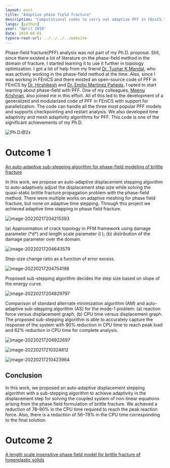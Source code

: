```yaml
---
layout: post
title: "Adaptive phase field fracture"
description: "Computational codes to carry out adaptive PFF in FEniCS."
langs: [python]
year: "April 2019"
date: 2019-04-01
typora-root-url: ../../../../website
---
```


Phase-field fracture(PFF) analysis was not part of my Ph.D. proposal. Still, since there existed a lot of literature on the phase-field method in the domain of fracture, I started learning it to use it further in topology optimization. I got a lot of help from my friend [Dr. Tushar K Mandal](tusharmandal.com), who was actively working in the phase-field method at the time. Also, since I was working in FEniCS and there existed an open-source code of PFF in FEniCS by [Dr. Hirshikesh](https://scholar.google.co.in/citations?user=2-tIkOcAAAAJ&hl=en) and [Dr. Emilio Martínez Pañeda](https://scholar.google.co.in/citations?user=DDVhQIcAAAAJ&hl=en), I opted to start learning about phase-field with PFF. One of my colleagues, [Meenu Krishnan](https://www.researchgate.net/profile/Meenu-Krishnan), also joined me in this effort. All of this led to the development of a generalized and modularized code of PFF in FEniCS with support for parallelization. The code can handle all the three most popular PFF models and supports checkpointing and restart analysis. We also developed time adaptivity and mesh adaptivity algorithms for PFF. This code is one of the significant achievements of my Ph.D.

![Ph.D.@2x](/assets/images/Ph.D.@2x.png)

# Outcome 1

[An auto-adaptive sub-stepping algorithm for phase-field modeling of brittle fracture](https://www.sciencedirect.com/science/article/pii/S0167844220301981)

In this work, we propose an auto-adaptive displacement stepping algorithm to auto-adaptively adjust the displacement step size while solving the quasi-static brittle fracture propagation problem with the phase-field method. There were multiple works on adaptive meshing for phase field fracture, but none on adaptive time stepping. Through this project we achieved adaptive time stepping in phase field fracture.

![image-20220217204215393](/assets/images/image-20220217204215393.png)

<figcaption>(a) Approximation of crack topology in PFM framework using damage parameter (*d*) and length scale parameter (l ); (b) distribution of the damage parameter over the domain.</figcaption>

![image-20220217204643579](/assets/images/image-20220217204643579.png)

<figcaption>Step-size change ratio as a function of error excess.</figcaption>

![image-20220217204754198](/assets/images/image-20220217204754198.png)

<figcaption>Proposed sub-stepping algorithm decides the step size based on slope of the energy curve.</figcaption>

![image-20220217204829797](/assets/images/image-20220217204829797.png)

<figcaption>Comparison of standard alternate minimization algorithm (AM) and auto-adaptive sub-stepping algorithm (AS) for the mode-1 problem: (a) reaction force versus displacement graph, (b) CPU time versus displacement graph. The proposed sub-stepping algorithm is able to accurately capture the response of the system with 90% reduction in CPU time to reach peak load and 62% reduction in CPU time for complete analysis.</figcaption>

![image-20220217204922697](/assets/images/image-20220217204922697.png)

![image-20220217210324812](/assets/images/image-20220217210324812.png)

![image-20220217210423964](/assets/images/image-20220217210423964.png)

## Conclusion

In this work, we proposed an auto-adaptive displacement stepping algorithm with a sub-stepping algorithm to achieve adaptivity in the displacement step for solving the coupled system of non-linear equations arising from the phase field formulation of brittle fracture. We achieved a reduction of 78–90% in the CPU time required to reach the peak reaction force. Also, there is a reduction of 56–78% in the CPU time corresponding to the final solution.

# Outcome 2

[A length scale insensitive phase field model for brittle fracture of hyperelastic solids](https://www.sciencedirect.com/science/article/pii/S0013794420307797)
